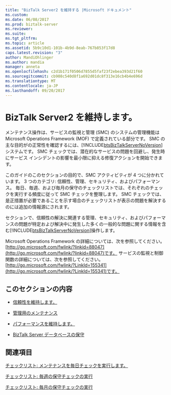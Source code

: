 ```yaml
---
title: "BizTalk Server2 を維持する |Microsoft ドキュメント"
ms.custom: 
ms.date: 06/08/2017
ms.prod: biztalk-server
ms.reviewer: 
ms.suite: 
ms.tgt_pltfrm: 
ms.topic: article
ms.assetid: 5b9c10d1-101b-4b9d-8eab-767b853f17d8
caps.latest.revision: "3"
author: MandiOhlinger
ms.author: mandia
manager: anneta
ms.openlocfilehash: c2d1b171f0506d7855d5faf23f2ebea393d21f60
ms.sourcegitcommit: cb908c540d8f1a692d01dc8f313e16cb4b4e696d
ms.translationtype: MT
ms.contentlocale: ja-JP
ms.lasthandoff: 09/20/2017
---
```

# <a name="maintaining-biztalk-server2"></a>BizTalk Server2 を維持します。
メンテナンス操作は、サービスの監視と管理 (SMC) のシステムの管理機能は Microsoft Operations Framework (MOF) で定義されている部分です。 SMC の主な目的がの正常性を確認するには、[!INCLUDE[btsBizTalkServerNoVersion](../includes/btsbiztalkservernoversion-md.md)]システムです。 SMC チェックでは、潜在的なサービスの問題を回避し、発生時にサービス インシデントの影響を最小限に抑える修復アクションを開始できます。  
  
 このガイドのこのセクションの目的で、SMC アクティビティが 4 つに分かれています。 3 つのカテゴリ: 信頼性、管理、セキュリティ、およびパフォーマンス。 毎日、毎週、および毎月の保守のチェックリストでは、それぞれのチェックを実行する頻度に従って SMC チェックを整理します。 SMC チェックでは、是正措置が必要であることを示す場合のチェックリストが表示の問題を解決するのには追加の情報源にされます。  
  
 セクションで、信頼性の解決に関連する管理、セキュリティ、およびパフォーマンスの問題が特定および解決中に発生した多くの一般的な問題に関する情報を含む[!INCLUDE[btsBizTalkServerNoVersion](../includes/btsbiztalkservernoversion-md.md)]操作します。  
  
 Microsoft Operations Framework の詳細については、次を参照してください。 [http://go.microsoft.com/fwlink/?linkid=88047](http://go.microsoft.com/fwlink/?linkid=88047)です。 サービスの監視と制御関数の詳細については、次を参照してください。 [http://go.microsoft.com/fwlink/?LinkId=155341](http://go.microsoft.com/fwlink/?LinkId=155341)です。  
  
## <a name="in-this-section"></a>このセクションの内容  
  
-   [信頼性を維持します。](../technical-guides/maintaining-reliability.md)  
  
-   [管理用のメンテナンス](../technical-guides/administrative-maintenance.md)  
  
-   [パフォーマンスを維持します。](../technical-guides/maintaining-performance.md)  
  
-   [BizTalk Server データベースの保守](../technical-guides/maintaining-biztalk-server-databases.md)  
  
## <a name="related-sections"></a>関連項目  
 [チェックリスト: メンテナンスを毎日チェックを実行します。](../technical-guides/checklist-performing-daily-maintenance-checks.md)  
  
 [チェックリスト: 毎週の保守チェックの実行](../technical-guides/checklist-performing-weekly-maintenance-checks.md)  
  
 [チェックリスト: 毎月の保守チェックの実行](../technical-guides/checklist-performing-monthly-maintenance-checks.md)